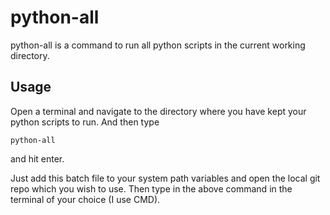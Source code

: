 # python-all

python-all is a command to run all python scripts in the current working directory.

## Usage
Open a terminal and navigate to the directory where you have kept your python scripts to run. And then type

```python-all```

and hit enter.

Just add this batch file to your system path variables and open the local git repo which you wish to use. Then type in the above command in the terminal of your choice (I use CMD).

